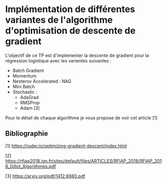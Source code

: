 # Implémentation de différentes variantes de l'algorithme d'optimisation de descente de gradient 
L'objectif de ce TP est d'implementer la descente de gradient pour la régression logistique avec les varientes suivantes :
 - Batch Gradient
 - Momentum
 - Nesterov Accelerated : NAG
 - Mini Batch
 - Stochastic : 
      + AdaGrad 
      + RMSProp 
      + Adam [3]
 
 Pour le détail de chaque algorithme je vous propose de voir cet article [1]
 
Bibliographie
-------------

[1] https://ruder.io/optimizing-gradient-descent/index.html

[2] https://rfiap2018.ign.fr/sites/default/files/ARTICLES/RFIAP_2018/RFIAP_2018_Gillot_Algorithmes.pdf

[3] https://arxiv.org/pdf/1412.6980.pdf
